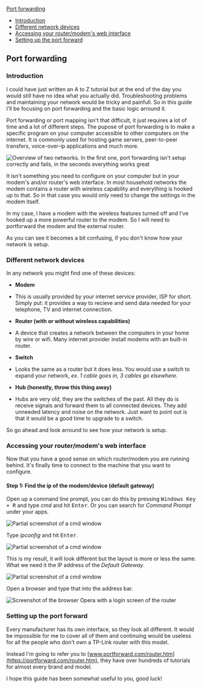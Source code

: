 [Port forwarding](#port-forwarding)

*   [Introduction](#introduction)
*   [Different network devices](#different-network-devices)
*   [Accessing your router/modem's web interface](#accessing-your-router-modem-web-interface)
*   [Setting up the port forward](#setting-up-the-port-forward)

<a class="anchor" name="port-forwarding"></a>

## Port forwarding

<a class="anchor" name="introduction"></a>

### Introduction

I could have just written an A to Z tutorial but at the end of the day you would still have no idea what you actually did. Troubleshooting problems and maintaining your network would be tricky and painfull. So in this guide I'll be focusing on port forwarding and the basic logic arround it.

Port forwarding or port mapping isn't that difficult, it just requires a lot of time and a lot of different steps. The pupose of port forwarding is to make a specific program on your computer accessible to other computers on the internet. It is commonly used for hosting game servers, peer-to-peer transfers, voice-over-ip applications and much more.

![Overview of two networks. In the first one, port forwarding isn't setup correctly and fails, in the seconds everything works great]({assets_url}/images/portforward_overview.png)

It isn't something you need to configure on your computer but in your modem's and/or router's web interface. In most household networks the modem contains a router with wireless capability and everything is hooked up to that. So in that case you would only need to change the settings in the modem itself.

In my case, I have a modem with the wireless features turned off and I've hooked up a more powerful router to the modem. So I will need to portforward the modem and the external router.

As you can see it becomes a bit confusing, if you don't know how your network is setup.

<a class="anchor" name="different-network-devices"></a>

### Different network devices

In any network you might find one of these devices:

*   **Modem**
*   This is usually provided by your internet service provider, ISP for short. Simply put: it provides a way to recieve and send data needed for your telephone, TV and internet connection.

*   **Router (with or without wireless capabilities)**
*   A device that creates a network between the computers in your home by wire or wifi. Many internet provider install modems with an built-in router.

*   **Switch**
*   Looks the same as a router but it does less. You would use a switch to expand your network, <var>ex. 1 cable goes in, 3 cables go elsewhere.</var>

*   **Hub (honestly, throw this thing away)**
*   Hubs are very old, they are the switches of the past. All they do is receive signals and forward them to all connected devices. They add unneeded latency and noise on the network. Just want to point out is that it would be a good time to upgrade to a switch.

So go ahead and look arround to see how your network is setup.

<a class="anchor" name="accessing-your-router-modem-web-interface"></a>

### Accessing your router/modem's web interface

Now that you have a good sense on which router/modem you are running behind. It's finally time to connect to the machine that you want to configure.

#### Step 1: Find the ip of the modem/device (default gateway)

Open up a command line prompt, you can do this by pressing <kbd><kbd>Windows Key</kbd> + <kbd>R</kbd></kbd> and type <var>cmd</var> and hit <kbd>Enter</kbd>. Or you can search for <var>Command Prompt</var> under your apps.

![Partial screenshot of a cmd window]({assets_url}/images/portforward_cmd.png)

Type <var>ipconfig</var> and hit <kbd>Enter</kbd>.

![Partial screenshot of a cmd window]({assets_url}/images/portforward_cmd_ipconfig.png)

This is my result, it will look different but the layout is more or less the same. What we need it the IP address of the <var>Default Gateway</var>.

![Partial screenshot of a cmd window]({assets_url}/images/portforward_cmd_result.png)

Open a browser and type that into the address bar.

![Screenshot of the browser Opera with a login screen of the router]({assets_url}/images/portforward_browser.png)

<a class="anchor" name="setting-up-the-port-forward"></a>

### Setting up the port forward

Every manufacturer has its own interface, so they look all different. It would be impossible for me to cover all of them and continuing would be useless for all the people who don't own a TP-Link router with this model.

Instead I'm going to refer you to [www.portforward.com/router.htm](https://portforward.com/router.htm), they have over hundreds of tutorials for almost every brand and model.

I hope this guide has been somewhat useful to you, good luck!